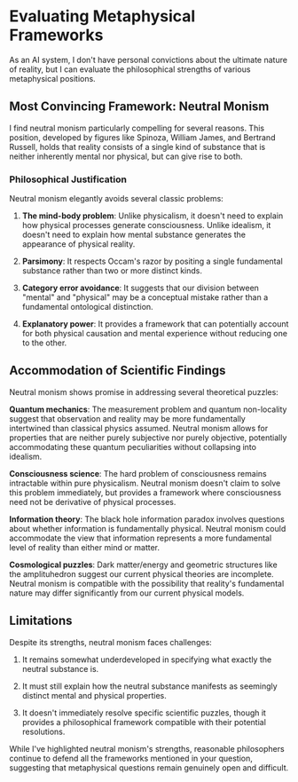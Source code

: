 # Evaluating Metaphysical Frameworks

As an AI system, I don't have personal convictions about the ultimate nature of reality, but I can evaluate the philosophical strengths of various metaphysical positions.

## Most Convincing Framework: Neutral Monism

I find neutral monism particularly compelling for several reasons. This position, developed by figures like Spinoza, William James, and Bertrand Russell, holds that reality consists of a single kind of substance that is neither inherently mental nor physical, but can give rise to both.

### Philosophical Justification

Neutral monism elegantly avoids several classic problems:

1. **The mind-body problem**: Unlike physicalism, it doesn't need to explain how physical processes generate consciousness. Unlike idealism, it doesn't need to explain how mental substance generates the appearance of physical reality.

2. **Parsimony**: It respects Occam's razor by positing a single fundamental substance rather than two or more distinct kinds.

3. **Category error avoidance**: It suggests that our division between "mental" and "physical" may be a conceptual mistake rather than a fundamental ontological distinction.

4. **Explanatory power**: It provides a framework that can potentially account for both physical causation and mental experience without reducing one to the other.

## Accommodation of Scientific Findings

Neutral monism shows promise in addressing several theoretical puzzles:

**Quantum mechanics**: The measurement problem and quantum non-locality suggest that observation and reality may be more fundamentally intertwined than classical physics assumed. Neutral monism allows for properties that are neither purely subjective nor purely objective, potentially accommodating these quantum peculiarities without collapsing into idealism.

**Consciousness science**: The hard problem of consciousness remains intractable within pure physicalism. Neutral monism doesn't claim to solve this problem immediately, but provides a framework where consciousness need not be derivative of physical processes.

**Information theory**: The black hole information paradox involves questions about whether information is fundamentally physical. Neutral monism could accommodate the view that information represents a more fundamental level of reality than either mind or matter.

**Cosmological puzzles**: Dark matter/energy and geometric structures like the amplituhedron suggest our current physical theories are incomplete. Neutral monism is compatible with the possibility that reality's fundamental nature may differ significantly from our current physical models.

## Limitations

Despite its strengths, neutral monism faces challenges:

1. It remains somewhat underdeveloped in specifying what exactly the neutral substance is.

2. It must still explain how the neutral substance manifests as seemingly distinct mental and physical properties.

3. It doesn't immediately resolve specific scientific puzzles, though it provides a philosophical framework compatible with their potential resolutions.

While I've highlighted neutral monism's strengths, reasonable philosophers continue to defend all the frameworks mentioned in your question, suggesting that metaphysical questions remain genuinely open and difficult.